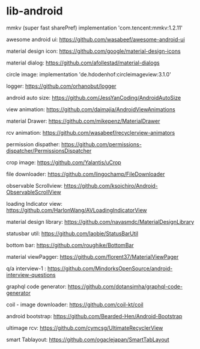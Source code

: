 # lib-android
mmkv (super fast sharePref) implementation 'com.tencent:mmkv:1.2.11'

awesome android ui: https://github.com/wasabeef/awesome-android-ui

material design icon: https://github.com/google/material-design-icons

material dialog: https://github.com/afollestad/material-dialogs

circle image: implementation 'de.hdodenhof:circleimageview:3.1.0'

logger: https://github.com/orhanobut/logger

android auto size: https://github.com/JessYanCoding/AndroidAutoSize

view animation: https://github.com/daimajia/AndroidViewAnimations

material Drawer: https://github.com/mikepenz/MaterialDrawer

rcv animation: https://github.com/wasabeef/recyclerview-animators

permission dispather: https://github.com/permissions-dispatcher/PermissionsDispatcher

crop image: https://github.com/Yalantis/uCrop

file downloader: https://github.com/lingochamp/FileDownloader

observable Scrollview: https://github.com/ksoichiro/Android-ObservableScrollView

loading Indicator view: https://github.com/HarlonWang/AVLoadingIndicatorView

material design library: https://github.com/navasmdc/MaterialDesignLibrary

statusbar util: https://github.com/laobie/StatusBarUtil

bottom bar: https://github.com/roughike/BottomBar

material viewPagger: https://github.com/florent37/MaterialViewPager

q/a interview-1 : https://github.com/MindorksOpenSource/android-interview-questions

graphql code generator: https://github.com/dotansimha/graphql-code-generator

coil - image downloader: https://github.com/coil-kt/coil

android bootstrap: https://github.com/Bearded-Hen/Android-Bootstrap

ultimage rcv: https://github.com/cymcsg/UltimateRecyclerView

smart Tablayout: https://github.com/ogaclejapan/SmartTabLayout

